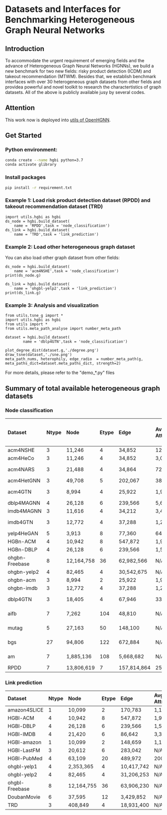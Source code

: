 # Datasets and Interfaces for Benchmarking Heterogeneous Graph Neural Networks

## Introduction
To accommodate the urgent requirement of emerging fields and the advance of Heterogeneous Graph Neural Networks (HGNNs), we build a new benchmark for two new fields: risky product detection (ICDM) and takeout recommendation (MTWM). Besides that, we establish benchmark interfaces with over 30 heterogeneous graph datasets from other fields and providea powerful and novel toolkit to research the charactertistics of graph datasets. All of the above is publicly available jusy by several codes.

## Attention
This work now is deployed into [utils of OpenHGNN](https://github.com/BUPT-GAMMA/OpenHGNN/tree/main/openhgnn/utils).

## Get Started
### Python environment:
```bash
conda create --name hgbi python=3.7
conda activate glibrary
```
### Install packages
```bash
pip install -r requirement.txt 
```

### Example 1: Load risk product detection dataset (RPDD) and takeout recommendation dataset (TRD)
```
import utils.hgbi as hgbi
ds_node = hgbi.build_dataset(
    name = 'RPDD',task = 'node_classification')
ds_link = hgbi.build_dataset(
    name = 'TRD',task = 'link_prediction')
```

### Example 2: Load other heterogeneous graph dataset
You can also load other graph dataset from other fields:
```
ds_node = hgbi.build_dataset(
    name = 'acm4NSHE',task = 'node_classification')
print(ds_node.g)

ds_link = hgbi.build_dataset(
    name = 'ohgbl-yelp2',task = 'link_prediction')
print(ds_link.g)
```

### Example 3: Analysis and visualization
```
from utils.tsne_g import *
import utils.hgbi as hgbi
from utils import *
from utils.meta_path_analyse import number_meta_path

dataset = hgbi.build_dataset(
        name = 'dblp4GTN',task = 'node_classification')

plot_degree_dist(dataset.g,'./degree.png')
draw_tsne(dataset,'./sne.png')
meta_path_nums, heterophily, edge_radio  = number_meta_path(g, meta_paths_dict=dataset.meta_paths_dict, strength=2)

```
For more details, please refer to the "demo_*.py" files

## Summary of total available heterogeneous graph datasets
### Node classification
| Dataset        | Ntype | Node       | Etype | Edge        | Avg Attri | Label | Model     | Original (default: Macro/Micro-F1%)     | Reproduced (Macro/Micro_F1%) |
| :------------- | :---- | :--------- | :---- | :---------- | :-------- | :---- | :-------- | :---------------- | :-------------- |
| acm4NSHE       | 3     | 11,246     | 4     | 34,852      | 128       | 3     | NSHE      | 83\.27/84.12      | 84\.78/84.95    |
| acm4HeCo       | 3     | 11,246     | 4     | 34,852      | 3,043     | 3     | HeCo      | 89\.04/88.71      | 88\.66/88.35    |
| acm4NARS       | 3     | 21,488     | 4     | 34,864      | 720       | 3     | NARS      | 92\.9 (Accuracy)  | 91\.35/91.44    |
| acm4HetGNN     | 3     | 49,708     | 5     | 202,067     | 387       | 4     | HetGNN    | 97\.8/97.9        | 97\.01/97.05    |
| acm4GTN        | 3     | 8,994      | 4     | 25,922      | 1,902     | 3     | GTN       | 92\.68 (F1 score) | 92\.03/92       |
| dblp4MAGNN     | 4     | 26,128     | 6     | 239,566     | 5,601     | 4     | SimpleHGN | 93\.89/94.35      | 86\.79/86.75    |
| imdb4MAGNN     | 3     | 11,616     | 4     | 34,212      | 3,468     | 3     | MAGNN     | 60\.43/60.63      | 62\.85/62.78    |
| imdb4GTN       | 3     | 12,772     | 4     | 37,288      | 1,256     | 4     | GTN       | 60\.92 (F1 score) | 56\.97/58.61    |
| yelp4HeGAN     | 5     | 3,913      | 8     | 77,360      | 64        | 3     | HeGAN     | 85\.24/80.31      | 71\.51/79.16    |
| HGBn-ACM       | 4     | 10,942     | 8     | 547,872     | 1,902     | 3     | SimpleHGN | 93\.2/93.12       | 66\.64/88.4     |
| HGBn-DBLP      | 4     | 26,128     | 6     | 239,566     | 1,538     | 4     | SimpleHGN | 93\.77/94.35      | 86\.31/87.24    |
| ohgbn-Freebase | 8     | 12,164,758 | 36    | 62,982,566  | N/A       | 8     | RGCN      | N/A       | 53\.07/69.33    |
| ohgbn-yelp2    | 4     | 82,465     | 4     | 30,542,675  | N/A       | 16    | RGCN      | 5\.10/23.24       | 5\.04/40.44     |
| ohgbn-acm      | 3     | 8,994      | 2     | 25,922      | 1,902     | 3     | fastGTN   | N/A               | 92\.92/92.85    |
| ohgbn-imdb     | 3     | 12,772     | 4     | 37,288      | 1,256     | 3     | RGCN      | N/A               | 57\.57/63.66    |
| dblp4GTN       | 3     | 18,405     | 4     | 67,946      | 334       | 4     | fastGTN   | 94\.18 (F1 score)  | 90\.39/91.39    |
| aifb           | 7     | 7,262      | 104   | 48,810      | N/A       | 4     | RGCN      | 95\.83 (Accuracy) | 96\.92/97.22                   |
| mutag          | 5     | 27,163     | 50    | 148,100     | N/A       | 2     | RGCN      | 73\.23 (Accuracy) | 66\.40/70.59                   |
| bgs            | 27    | 94,806     | 122   | 672,884     | N/A       | 2     | RGCN      | 83\.10 (Accuracy) | 88\.26/89.66                   |
| am             | 7     | 1,885,136  | 108   | 5,668,682   | N/A       | 11    | RGCN      | 89\.29 (Accuracy) | 89\.41/89.90                   |
| RPDD           | 7     | 13,806,619 | 7     | 157,814,864 | 256       | 2     | RGCN      | N/A               | 90\.46/98.02                   |

### Link prediction
| Dataset        | Ntype | Node       | Etype | Edge       | Avg Attri | Label | Model   | Paper  | AUC\_ROC    |
| :------------- | :---- | :--------- | :---- | :--------- | :-------- | :---- | :------ | :----- | :---------- |
| amazon4SLICE   | 1     | 10,099     | 2     | 170,783    | 1,156     | 2     | RGCN    | N/A    | 74\.6(avg)  |
| HGBl-ACM       | 4     | 10,942     | 8     | 547,872    | 1,902     | 1     | HDE     | N/A    | 87\.41      |
| HGBl-DBLP      | 4     | 26,128     | 6     | 239,566    | 1,538     | 1     | HDE     | N/A    | 98\.36      |
| HGBl-IMDB      | 4     | 21,420     | 6     | 86,642     | 3,390     | 1     | HDE     | N/A    | 91\.51      |
| HGBl-amazon    | 1     | 10,099     | 2     | 148,659    | 1,156     | 2     | GATNE-T | N/A    | 80\.83(avg) |
| HGBl-LastFM    | 3     | 20,612     | 6     | 283,042    | N/A       | 1     | RGCN    | 81\.9 | 76\.46      |
| HGBl-PubMed    | 4     | 63,109     | 20    | 489,972    | 200       | 1     | RGCN    | 88\.32 | 89\.3       |
| ohgbl-yelp1    | 4     | 2,353,365  | 4     | 10,417,742 | N/A       | 1     | CompGCN | N/A    | 61\.21      |
| ohgbl-yelp2    | 4     | 82,465     | 4     | 31,206,253 | N/A       | 1     | RGCN    | N/A    | 65\.6       |
| ohgbl-Freebase | 8     | 12,164,755 | 36    | 63,906,230 | N/A       | 1     | RGCN    | 50\.18 | 58\.75      |
| DoubanMovie    | 6     | 37,595     | 12    | 3,429,852  | N/A       | 1     | RGCN    | N/A    | 91\.55      |
| TRD            | 3     | 408,849    | 4     | 18,931,400 | N/A       | 1     | RGCN    | N/A    | 92\.69      |

